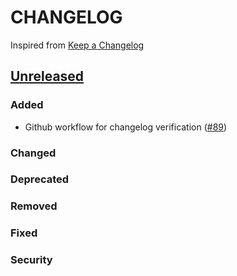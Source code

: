 # CHANGELOG
Inspired from [Keep a Changelog](https://keepachangelog.com/en/1.0.0/)

## [Unreleased]
### Added
- Github workflow for changelog verification ([#89](https://github.com/opensearch-project/opensearch-rs/pull/89))

### Changed

### Deprecated

### Removed

### Fixed

### Security


[Unreleased]: https://github.com/opensearch-project/opensearch-rs/compare/2.0...HEAD